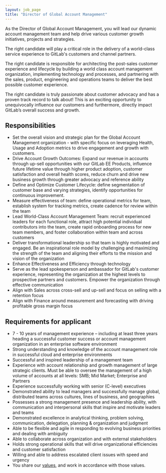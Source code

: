```yaml
---
layout: job_page
title: "Director of Global Account Management"
---
```


As the Director of Global Account Management, you will lead our dynamic account management
team and help drive various customer growth initiatives, projects and
strategies.

The right candidate will play a critical role in the delivery of a world-class
service experience to GitLab's customers and channel partners.

The right candidate is responsible for architecting the post-sales customer
experience and lifecycle by building a world class account management organization,
implementing technology and processes, and partnering with the sales, product,
engineering and operations teams to deliver the best possible customer
experience.

The right candidate is truly passionate about customer advocacy and has a proven track record to talk about! This is an exciting opportunity to unequivocally influence our customers and furthermore, directly impact GitLab’s overall success and growth.

## Responsibilities

* Set the overall vision and strategic plan for the Global Account Management organization - with specific focus on leveraging Health, Usage and Adoption metrics to drive engagement and growth with customers.
* Drive Account Growth Outcomes: Expand our revenue in accounts through up-sell opportunities with our GitLab EE Products, influence future lifetime value through higher product adoption, customer satisfaction and overall health scores, reduce churn and drive new business growth through greater advocacy and reference ability
* Define and Optimize Customer Lifecycle: define segmentation of customer base and varying strategies, identify opportunities for continuous improvement.
* Measure effectiveness of team: define operational metrics for team, establish system for tracking metrics, create cadence for review within the team
* Lead World-Class Account Management Team: recruit experienced leaders for each functional role, attract high potential individual contributors into the team, create rapid onboarding process for new team members, and foster collaboration within team and across customers
* Deliver transformational leadership so that team is highly motivated and engaged.  Be an inspirational role model by challenging and maximizing the strength of the team and aligning their efforts to the mission and vision of the organization
* Enhance Effectiveness and Efficiency through technology
* Serve as the lead spokesperson and ambassador for GitLab's customer experience, representing the organization at the highest levels to prospective partners and customers. Empower the organization through effective communication
* Align with Sales across cross-sell and up-sell and focus on selling with a retention focus
* Align with Finance around measurement and forecasting with driving profitable gross margin focus

## Requirements for applicant

* 7 - 10 years of management experience – including at least three years heading a successful customer success or account management organization in an enterprise software environment
* Strong understanding and knowledge of the account management role in successful cloud and enterprise environments
* Successful and inspired leadership of a management team
* Experience with account relationship and growth management of large strategic clients. Must be able to oversee the management of a high volume of accounts at all levels: SMB; Mid Market; Enterprise and Partners
* Experience successfully working with senior (C-level) executives
* Demonstrated ability to lead managers and successfully manage global, distributed teams across cultures, lines of business, and geographies
* Possesses a strong management presence and leadership ability, with communication and interpersonal skills that inspire and motivate leaders and teams
* Demonstrated excellence in analytical thinking, problem solving, communication, delegation, planning & organization and judgment
* Able to be flexible and agile in responding to evolving business priorities and dealing with ambiguity
* Able to collaborate across organization and with external stakeholders
* Holds strong operational skills that will drive organizational efficiencies and customer satisfaction
* Willing and able to address escalated client issues with speed and urgency
* You share our [values](/handbook/#values), and work in accordance with those values.
